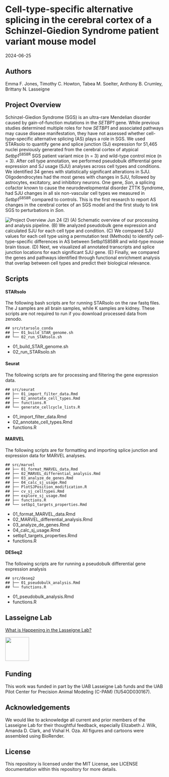 Cell-type-specific alternative splicing in the cerebral cortex of a Schinzel-Giedion Syndrome patient variant mouse model
================
2024-06-25

## Authors

Emma F. Jones, Timothy C. Howton, Tabea M. Soelter, Anthony B. Crumley, Brittany N.
Lasseigne

## Project Overview

Schinzel-Giedion Syndrome (SGS) is an ultra-rare Mendelian disorder caused by gain-of-function mutations in the *SETBP1* gene. While previous studies determined multiple roles for how *SETBP1* and associated pathways may cause disease manifestation, they have not assessed whether cell-type-specific alternative splicing (AS) plays a role in SGS. We used STARsolo to quantify gene and splice junction (SJ) expression for 51,465 nuclei previously generated from the cerebral cortex of atypical *Setbp1*<sup>S858R</sup> SGS patient variant mice (n = 3) and wild-type control mice (n = 3). After cell type annotation, we performed pseudobulk differential gene expression and SJ usage (SJU) analyses across cell types and conditions. We identified 34 genes with statistically significant alterations in SJU. Oligodendrocytes had the most genes with changes in SJU, followed by astrocytes, excitatory, and inhibitory neurons. One gene, *Son*, a splicing cofactor known to cause the neurodevelopmental disorder ZTTK Syndrome, had SJU changes in all six non-vascular cell types we measured in *Setbp1*<sup>S858R</sup> compared to controls. This is the first research to report AS changes in the cerebral cortex of an SGS model and the first study to link SGS to perturbations in *Son*.

![Project Overview Jun 24 (2)](https://github.com/lasseignelab/230926_EJ_Setbp1_AlternativeSplicing/assets/85246122/a089c747-468b-4ad4-ae5c-3a696d72334f)
(A) Schematic overview of our processing and analysis pipeline. (B) We analyzed pseudobulk gene expression and calculated SJU for each cell type and condition. (C) We compared SJU values for each cell type using a permutation test (Methods) to identify cell-type-specific differences in AS between Setbp1S858R and wild-type mouse brain tissue. (D) Next, we visualized all annotated transcripts and splice junction locations for each significant SJU gene. (E) Finally, we compared the genes and pathways identified through functional enrichment analysis that overlap between cell types and predict their biological relevance.

## Scripts

#### STARsolo

The following bash scripts are for running STARsolo on the raw fastq
files. The J samples are all brain samples, while K samples are kidney.
These scripts are not required to run if you download processed data
from zenodo.

    ## src/starsolo_conda
    ## ├── 01_build_STAR_genome.sh
    ## └── 02_run_STARsolo.sh

- 01_build_STAR_genome.sh
- 02_run_STARsolo.sh

#### Seurat

The following scripts are for processing and filtering the gene
expression data.

    ## src/seurat
    ## ├── 01_import_filter_data.Rmd
    ## ├── 02_annotate_cell_types.Rmd
    ## ├── functions.R
    ## └── generate_cellcycle_lists.R

- 01_import_filter_data.Rmd
- 02_annotate_cell_types.Rmd
- functions.R

#### MARVEL

The following scripts are for formatting and importing splice junction
and expression data for MARVEL analyses.

    ## src/marvel
    ## ├── 01_format_MARVEL_data.Rmd
    ## ├── 02_MARVEL_differential_analysis.Rmd
    ## ├── 03_analyze_de_genes.Rmd
    ## ├── 04_calc_sj_usage.Rmd
    ## ├── PlotSJPosition_modification.R
    ## ├── cv_sj_celltypes.Rmd
    ## ├── explore_sj_usage.Rmd
    ## ├── functions.R
    ## └── setbp1_targets_properties.Rmd

- 01_format_MARVEL_data.Rmd
- 02_MARVEL_differential_analysis.Rmd
- 03_analyze_de_genes.Rmd
- 04_calc_sj_usage.Rmd
- setbp1_targets_properties.Rmd
- functions.R

#### DESeq2

The following scripts are for running a pseudobulk differential gene
expression analysis

    ## src/deseq2
    ## ├── 01_pseudobulk_analysis.Rmd
    ## └── functions.R

- 01_pseudobulk_analysis.Rmd
- functions.R

## Lasseigne Lab

[What is Happening in the Lasseigne Lab?](https://www.lasseigne.org/)

<img src="https://www.lasseigne.org/img/main/lablogo.png" width="75" height="75">

## Funding

This work was funded in part by the UAB Lasseigne Lab funds and the UAB Pilot Center for Precision Animal Modeling (C-PAM) (1U54OD030167).

## Acknowledgements

We would like to acknowledge all current and prior members of the Lasseigne Lab for their thoughtful feedback, especially Elizabeth J. Wilk, Amanda D. Clark, and Vishal H. Oza. All figures and cartoons were assembled using BioRender.

## License

This repository is licensed under the MIT License, see LICENSE
documentation within this repository for more details.
